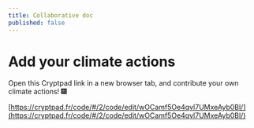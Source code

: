 ```yaml
---
title: Collaborative doc
published: false
---
```


# Add your climate actions

Open this Cryptpad link in a new browser tab, and contribute your own climate actions!  :fireworks:

[https://cryptpad.fr/code/#/2/code/edit/wOCamf5Oe4qvl7UMxeAyb0Bl/](https://cryptpad.fr/code/#/2/code/edit/wOCamf5Oe4qvl7UMxeAyb0Bl/)
